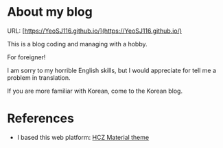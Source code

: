 # About my blog
URL: [https://YeoSJ116.github.io/](https://YeoSJ116.github.io/)

This is a blog coding and managing with a hobby.

For foreigner!

I am sorry to my horrible English skills, but I would appreciate for tell me a problem in translation.

If you are more familiar with Korean, come to the Korean blog.

# References
* I based this web platform: 
[HCZ Material theme](https://github.com/codeasashu/hcz-jekyll-blog)
